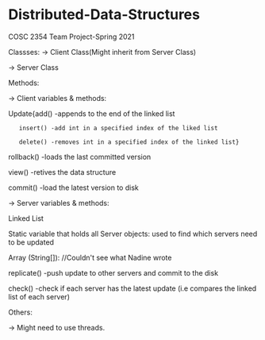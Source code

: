 # Distributed-Data-Structures
COSC 2354 Team Project-Spring 2021

Classses:
-> Client Class(Might inherit from Server Class)

-> Server Class

Methods:

-> Client variables & methods: 

Update{add() -appends to the end of the linked list
       
       insert() -add int in a specified index of the liked list
       
       delete() -removes int in a specified index of the linked list}

rollback() -loads the last committed version

view() -retives the data structure

commit() -load the latest version to disk

-> Server variables & methods:

Linked List<int>

Static variable that holds all Server objects: used to find which servers need to be updated

Array (String[]): //Couldn't see what Nadine wrote

replicate() -push update to other servers and commit to the disk

check() -check if each server has the latest update (i.e compares the linked list of each server)

Others:

-> Might need to use threads.
